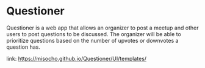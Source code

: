 # Questioner

Questioner is a web app that allows an organizer to post a meetup and other users to post questions to be discussed. The organizer will be able to prioritize questions based on the number of upvotes or downvotes a question has.

link:
https://misocho.github.io/Questioner/UI/templates/